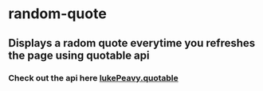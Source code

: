 # random-quote

## Displays a radom quote everytime you refreshes the page using quotable api

### Check out the api here [lukePeavy.quotable](https://github.com/lukePeavey/quotable)
